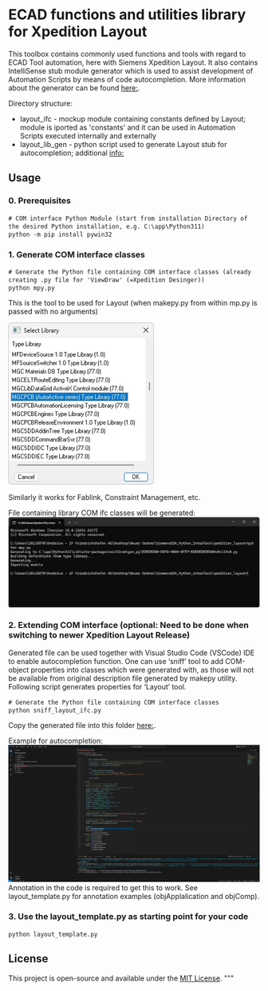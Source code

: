 # ECAD functions and utilities library for Xpedition Layout

This toolbox contains commonly used functions and tools with regard to ECAD Tool automation, here with Siemens Xpedition Layout.
It also contains IntelliSense stub module generator which is used to assist development of Automation Scripts by means of code autocompletion.
More information about the generator can be found [here:](./layout_lib_gen/README.md).

Directory structure:

* layout_ifc - mockup module containing constants defined by Layout; module is iported as 'constants' and it can be used in Automation Scripts executed internally and externally 
* layout_lib_gen - python script used to generate Layout stub for autocompletion; additional [info:](./layout_lib_gen/README.md) 

## Usage

### 0. Prerequisites
```
# COM interface Python Module (start from installation Directory of the desired Python installation, e.g. C:\app\Python311)
python -m pip install pywin32
```
### 1. Generate COM interface classes
```
# Generate the Python file containing COM interface classes (already creating .py file for 'ViewDraw' (=Xpedition Desinger))
python mpy.py
```

This is the tool to be used for Layout (when makepy.py from within mp.py is passed with no arguments)

![Layout](images/COM-Library-Xpedition-Layout.jpg)


Similarly it works for Fablink, Constraint Management, etc.

File containing library COM ifc classes will be generated:
![COM module](images/Generated_COM-Module.jpg)

### 2. Extending COM interface (optional: Need to be done when switching to newer Xpedition Layout Release)

Generated file can be used together with Visual Studio Code (VSCode) IDE to enable autocompletion function.
One can use ‘sniff’ tool to add COM-object properties into classes which were generated with, as those will not be available from 
original description file generated by makepy utility. Following script generates properties for ‘Layout’ tool.

```
# Generate the Python file containing COM interface classes
python sniff_layout_ifc.py 
```
Copy the generated file into this folder [here:](./layout_ifc.py).

Example for autocompletion:
![autocompletion](images/VSCode_autocompletion_example.JPG)
Annotation in the code is required to get this to work. See layout_template.py for annotation examples (objApplalication and objComp).

### 3. Use the layout_template.py as starting point for your code
```
python layout_template.py
```

## License

This project is open-source and available under the [MIT License](LICENSE).
"""


